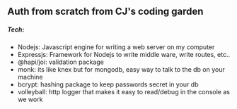 ## Auth from scratch from CJ's coding garden

##### Tech:
- Nodejs: Javascript engine for writing a web server on my computer
- Expressjs: Framework for Nodejs to write middle ware, write routes, etc.. 
- @hapi/joi: validation package
- monk: its like knex but for mongodb, easy way to talk to the db on your machine
- bcrypt: hashing package to keep passwords secret in your db
- volleyball: http logger that makes it easy to read/debug in the console as we work

